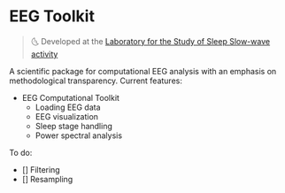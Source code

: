 
# EEG Toolkit

> :last_quarter_moon_with_face: Developed at the [Laboratory for the Study of
> Sleep Slow-wave activity](https://www.med.upenn.edu/slowwavelab/)

A scientific package for computational EEG analysis with an emphasis on 
methodological transparency. Current features:

- EEG Computational Toolkit
    - Loading EEG data
    - EEG visualization
    - Sleep stage handling
    - Power spectral analysis


To do: 

- [] Filtering
- [] Resampling

